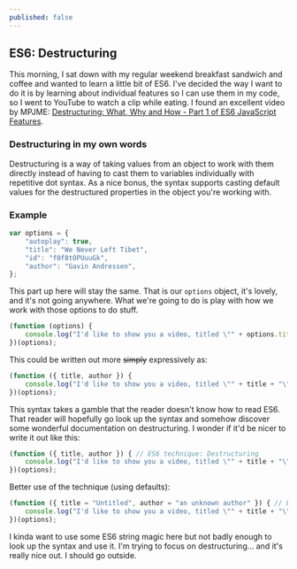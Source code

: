 ```yaml
---
published: false
---
```

## ES6: Destructuring

This morning, I sat down with my regular weekend breakfast sandwich and coffee and wanted to learn a little bit of ES6. I've decided the way I want to do it is by learning about individual features so I can use them in my code, so I went to YouTube to watch a clip while eating. I found an excellent video by MPJME: [Destructuring: What, Why and How - Part 1 of ES6 JavaScript Features](https://www.youtube.com/watch?v=PB_d3uBkQPs).

### Destructuring in my own words
Destructuring is a way of taking values from an object to work with them directly instead of having to cast them to variables individually with repetitive dot syntax. As a nice bonus, the syntax supports casting default values for the destructured properties in the object you're working with.

### Example
```js
var options = {
	"autoplay": true,
    "title": "We Never Left Tibet",
	"id": "f0f8tOPUuuGk",
	"author": "Gavin Andressen",
};
```

This part up here will stay the same. That is our `options` object, it's lovely, and it's not going anywhere. What we're going to do is play with how we work with those options to do stuff.

```js
(function (options) {
	console.log("I'd like to show you a video, titled \"" + options.title + "\" by " + options.author + ".");
})(options);
```

This could be written out more ~~simply~~ expressively as:

```js
(function ({ title, author }) {
	console.log("I'd like to show you a video, titled \"" + title + "\" by " + author + ".");
})(options);
```

This syntax takes a gamble that the reader doesn't know how to read ES6. That reader will hopefully go look up the syntax and somehow discover some wonderful documentation on destructuring. I wonder if it'd be nicer to write it out like this:

```js
(function ({ title, author }) { // ES6 technique: Destructuring
	console.log("I'd like to show you a video, titled \"" + title + "\" by " + author + ".");
})(options);
```

Better use of the technique (using defaults):

```js
(function ({ title = "Untitled", author = "an unknown author" }) { // ES6 technique: Destructuring
	console.log("I'd like to show you a video, titled \"" + title + "\" by " + author + ".");
})(options);
```

I kinda want to use some ES6 string magic here but not badly enough to look up the syntax and use it. I'm trying to focus on destructuring... and it's really nice out. I should go outside.